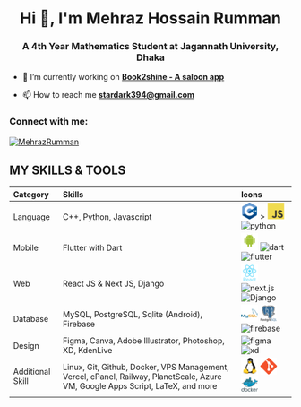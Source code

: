 <h1 align="center">Hi 👋, I'm Mehraz Hossain Rumman </h1>
<h3 align="center">A 4th  Year Mathematics  Student at Jagannath University, Dhaka</h3>




- 🔭 I’m currently working on **[Book2shine - A saloon app](https://github.com/SMAR03/book2shine_backend/tree/master)**

- 📫 How to reach me **stardark394@gmail.com**

<h3 align="left">Connect with me:</h3>
<p align="left">

<a href="https://facebook.com/https://www.facebook.com/keai333" target="blank"><img align="center" src="https://raw.githubusercontent.com/rahuldkjain/github-profile-readme-generator/master/src/images/icons/Social/facebook.svg" alt="MehrazRumman" height="30" width="40" /></a>



## MY SKILLS & TOOLS

| Category         | Skills                                                                                                                          | Icons                                                                                                                                                                                                                                                                                                                                                                                                                                                                                                                                                        |
| :--------------- | :------------------------------------------------------------------------------------------------------------------------------ | :----------------------------------------------------------------------------------------------------------------------------------------------------------------------------------------------------------------------------------------------------------------------------------------------------------------------------------------------------------------------------------------------------------------------------------------------------------------------------------------------------------------------------------------------------------- |
| Language         | C++, Python, Javascript                                                                                             | <img src="https://raw.githubusercontent.com/devicons/devicon/master/icons/cplusplus/cplusplus-original.svg" alt="cplusplus" width="30" height="30"/> > <img src="https://raw.githubusercontent.com/devicons/devicon/master/icons/javascript/javascript-original.svg" alt="javascript" width="30" height="30"/> <img src="https://www.python.org/static/opengraph-icon-200x200.png" alt="python" width="30" height="30"/> |
| Mobile           |  Flutter with Dart                                   | <img src="https://raw.githubusercontent.com/devicons/devicon/master/icons/android/android-original-wordmark.svg" alt="android" width="30" height="30"/> <img src="https://www.vectorlogo.zone/logos/dartlang/dartlang-icon.svg" alt="dart" width="30" height="30"/> <img src="https://www.vectorlogo.zone/logos/flutterio/flutterio-icon.svg" alt="flutter" width="30" height="30"/>                                                                                                                                                                         |
| Web              | React JS & Next JS, Django                                                                | <img src="https://raw.githubusercontent.com/devicons/devicon/master/icons/react/react-original-wordmark.svg" alt="react" width="30" height="30"/> <img src="https://www.svgrepo.com/show/354113/nextjs-icon.svg" alt="next.js" width="30" height="30"/> <img src="[https://www.djangoproject.com/](https://static.djangoproject.com/img/logos/django-logo-positive.svg)" alt="Django" width="30" height="30"/>                                                                                                                                        |
| Database         | MySQL, PostgreSQL, Sqlite (Android), Firebase                                                                                   | <img src="https://raw.githubusercontent.com/devicons/devicon/master/icons/mysql/mysql-original-wordmark.svg" alt="mysql" width="30" height="30"/> <img src="https://raw.githubusercontent.com/devicons/devicon/master/icons/postgresql/postgresql-original-wordmark.svg" alt="postgresql" width="30" height="30"/> <img src="https://www.vectorlogo.zone/logos/firebase/firebase-icon.svg" alt="firebase" width="30" height="30"/>                                                                                                                           |
| Design           | Figma, Canva, Adobe Illustrator, Photoshop, XD, KdenLive                                                                        | <img src="https://www.vectorlogo.zone/logos/figma/figma-icon.svg" alt="figma" width="30" height="30"/> <img src="https://cdn.worldvectorlogo.com/logos/adobe-xd.svg" alt="xd" width="30" height="30"/>                                                                                                                                                                                                                                                                                                                                                       |
| Additional Skill | Linux, Git, Github, Docker, VPS Management, Vercel, cPanel, Railway, PlanetScale, Azure VM, Google Apps Script, LaTeX, and more | <img src="https://raw.githubusercontent.com/devicons/devicon/master/icons/linux/linux-original.svg" alt="linux" width="30" height="30"/> <img src="https://raw.githubusercontent.com/devicons/devicon/master/icons/git/git-original.svg" alt="git" width="30" height="30"/> <img src="https://raw.githubusercontent.com/devicons/devicon/master/icons/docker/docker-original-wordmark.svg" alt="docker" width="30" height="30"/>                                                                                                                             |

<!---
## AWARDS

|                       Competition Name                        |         Project Name          | Achievement                                                                               |
| :-----------------------------------------------------------: | :---------------------------: | :---------------------------------------------------------------------------------------- |
|                    KYAU National Hackathon                    |Smart Village System Management| [Champion][kyau]                                                                 |
|                       HackHolyoke 2020                        |    [CareBuddy][carebuddy]     | [Champion in all categories][hackHolyoke2020]                                             |
|                   MBSTU Robo Tech Olympiad                    |     [Go Bangladesh][goBd]     | [Champion at Project Showcasing][mbstuRoboTech]                                           |
|                       HackHolyoke 2021                        | [Money Tracker][moneyTracker] | [1st Position in Best Financial Management category ][hackHolyoke2021]                    |
|          Project Showcasing at CSE Day event of JnU           |   [Garage Chai][garageChai]   | [1st Runner-Up][cseDay]                                                                   |
|    Software Showcasing in Nacter Robotic Olympiad, Bogura     |     [Go Bangladesh][goBd]     | [1st Runner Up][nacterRoboticOlympiad]                                                    |
| Software Showcasing and Idea Competition - RUET CSE Fest 2k22 |     [Go Bangladesh][goBd]     | [1st Runner Up in Software Showcasing and 2nd Runner Up in Idea Competition][ruetCseFest] |
|    App Showcasing Competition organized by JnU IT Society     |  [Accelerator][accelerator]   | [Second Runner Up][appShowcasingCompetition]                                              |
|                 Banglalink SDG Hackathon 3.0                  |      [Green Doctor][gd]       | [Top 10][banglalinkSdg]                                                                   |
|              SUST SWE Technovent 2023 Hackathon               |   [Garage Chai][garageChai]   | [11th rank][sustHackathon]                                                                |
|                  Mujib 100 idea contest 2021                  |     [Go Bangladesh][goBd]     | [Secured TOP 30][mujib100]                                                                |
-->
<!---
## SOME WORK

|                                     Work Description                                     |      Work Title      | Link                                      |
| :--------------------------------------------------------------------------------------: | :------------------: | :---------------------------------------- |
|                    Developed Course and Exam Management (LMS) Web App                    |     mp-bian.com      | [Visit Site][mpBian]                      |
|                         Developed Sales and Accounting Software                          | Infinity Publication | [View Presentation][infinityPublication]  |
| Developed Automated Case Management, Public Search and Judge Assignment Software Backend |   CMM Court Dhaka    | [Visit Site][cmmCourtDhaka]               |
|                  Developed an Android App for All Judges of Bangladesh                   | Judges' Platform BD  | [Get It on Google Play][judgesPlatformBd] |
-->
<!-- links -->

[mpBian]: http://mp-bian.com
[infinityPublication]: https://docs.google.com/presentation/d/1VsnUCp6PPcYLZYSUro5vAISWb_kzB9xQE60s-wftQrU/edit?usp=sharing
[cmmCourtDhaka]: http://cmmcourtdhaka.gov.bd
[qrCodePayment]: https://web.facebook.com/Techshohor/videos/1098634224021758/
[accelerator]: https://github.com/JHM69/Accelerator
[judgesPlatformBd]: https://play.google.com/store/apps/details?id=com.jhm69.bjs_contact&hl=en&gl=US

<!-- achievement links-->

[kyau]: https://www.linkedin.com/posts/jahangir-hossain-b8325017b_champion-it-was-a-sudden-plan-to-participate-activity-7107094867633209346-bY_X?utm_source=share&utm_medium=member_desktop
[hackHolyoke2020]: https://devpost.com/software/carebuddy-rhgbd4
[mbstuRoboTech]: https://www.facebook.com/jhm69
[hackHolyoke2021]: https://devpost.com/software/money_tracker
[cseDay]: https://www.facebook.com/jhm69/posts/pfbid02M55gieKi6hn1zjGwBq7gtc5tL542pNnVsozLZCRFjnpfK7zj3ApG6ByNChn4YQsml
[nacterRoboticOlympiad]: https://www.facebook.com/jhm69/posts/pfbid06L19NQXEiekxDkU2ZSC7y4sFd2ichGxbjUVMTonCG3nXio4bv9KGVeTdqmd69PiLl
[ruetCseFest]: https://www.facebook.com/jhm69/posts/pfbid02kmxqPTZBfSnt9xEJmRM3G6Er56WZbJZpH2xBPcCE8Hu7m2TNWdzLGWWgfkBWXcWvl
[appShowcasingCompetition]: https://web.facebook.com/photo?fbid=1945245132490348&set=pcb.1945245509156977
[banglalinkSdg]: https://www.facebook.com/jhm69/posts/pfbid02TXpLEC43pEJe2Kdxk7tpFmAymSfohGNRBp9L3ZHXNWFFYC4enX1cpYDEmRSjNk29l
[sustHackathon]: https://www.facebook.com/jhm69/posts/pfbid027ydn8XY44EFKdDxntDMEg4YGjVLngfvEt2N8bMKgwpxqaq1gnkBJbfbVAAMmeZidl
[mujib100]: https://web.facebook.com/photo.php?fbid=3099943093585707&set=pb.100007101402161.-2207520000.&type=3&_rdc=1&_rdr

<!-- project links -->

[accelerator]: https://github.com/JHM69/Accelerator
[garageChai]: https://github.com/JHM69/Garage_Cai
[gd]: https://greendoctor.netlify.app/
[projectLink6]: https://jhm.com
[goBd]: https://go-bangladesh.com/
[moneyTracker]: https://github.com/JHM69/Money_Tracker
[carebuddy]: https://github.com/JHM69/CareBuddy

<!-- social media links -->

[LinkedIn]: https://www.linkedin.com/in/mehraz-rumman/
[Facebook]: https://www.facebook.com/keai333
[Codeforces]: https://codeforces.com/profile/Izuku__Midoriya
